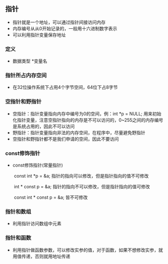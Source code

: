 ## 指针
- 指针就是一个地址，可以通过指针间接访问内存
- 内存编号从从0开始记录的，一般用十六进制数字表示
- 可以利用指针变量保存地址

### 定义
- 数据类型 \*变量名

### 指针所占内存空间
- 在32位操作系统下占用4个字节空间，64位下占8字节

### 空指针和野指针
- 空指针：指针变量指向内存中编号为0的空间，例：int \*p = NULL; 用来初始化指针变量，注意空指针指向的内存是不可以访问的，0~255之间的内存编号是系统占用的，因此不可以访问
- 野指针：指针变量指向非法的内存空间，在程序中，尽量避免野指针
- 空指针和野指针都不是我们申请的空间，因此不要访问

### const修饰指针
- const修饰指针(常量指针)

&emsp;&emsp;const int \*p = &a; 指针的指向可以修改，但是指针指向的值不可修改

&emsp;&emsp;int * const p = &a; 指针的指向不可以修改，但是指针指向的值可修改

&emsp;&emsp;const int * const p = &a; 皆不可修改

### 指针和数组
- 利用指针访问数组中元素

### 指针和函数
- 利用指针做函数参数，可以修改实参的值，对于函数，如果不想修改实参，就用值传递，否则就用地址传递
